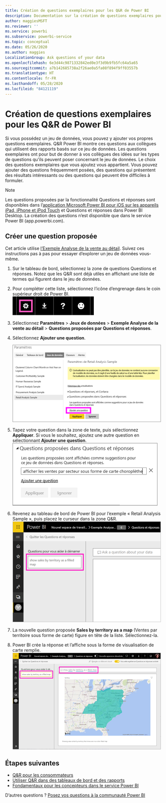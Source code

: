 ```yaml
---
title: Création de questions exemplaires pour les Q&R de Power BI
description: Documentation sur la création de questions exemplaires pour les Q&R de Power BI
author: maggiesMSFT
ms.reviewer: ''
ms.service: powerbi
ms.subservice: powerbi-service
ms.topic: conceptual
ms.date: 05/26/2020
ms.author: maggies
LocalizationGroup: Ask questions of your data
ms.openlocfilehash: 6e3d44c9871332842ed0e3f3d9b9fb5fc64a5a65
ms.sourcegitcommit: a7b142685738a2f26ae0a5fa08f894f9ff03557b
ms.translationtype: HT
ms.contentlocale: fr-FR
ms.lasthandoff: 05/28/2020
ms.locfileid: "84121119"
---
```

# <a name="create-featured-questions-for-power-bi-qa"></a>Création de questions exemplaires pour les Q&R de Power BI
Si vous possédez un jeu de données, vous pouvez y ajouter vos propres questions exemplaires. Q&R Power BI montre ces questions aux collègues qui utilisent des rapports basés sur ce jeu de données.  Les questions exemplaires ont pour but de donner à vos collègues des idées sur les types de questions qu’ils peuvent poser concernant le jeu de données. Le choix des questions exemplaires que vous ajoutez vous appartient. Vous pouvez ajouter des questions fréquemment posées, des questions qui présentent des résultats intéressants ou des questions qui peuvent être difficiles à formuler.


> [!NOTE]
> Les questions proposées par la fonctionnalité Questions et réponses sont disponibles dans l’[application Microsoft Power BI pour iOS sur les appareils iPad, iPhone et iPod Touch](../consumer/mobile/mobile-apps-ios-qna.md) et Questions et réponses dans Power BI Desktop. La création des questions n’est disponible que dans le service Power BI (app.powerbi.com).
> 

## <a name="create-a-featured-question"></a>Créer une question proposée

Cet article utilise [l’Exemple Analyse de la vente au détail](sample-datasets.md). Suivez ces instructions pas à pas pour essayer d’explorer un jeu de données vous-même.

1. Sur le tableau de bord, sélectionnez la zone de questions Questions et réponses.   Notez que les Q&R sont déjà utiles en affichant une liste de termes qui figurent dans le jeu de données.
2. Pour compléter cette liste, sélectionnez l’icône d’engrenage dans le coin supérieur droit de Power BI.  
   ![icône d’engrenage](media/service-q-and-a-create-featured-questions/pbi_gearicon2.jpg)
3. Sélectionnez **Paramètres** &gt; **Jeux de données** &gt; **Exemple Analyse de la vente au détail** &gt; **Questions proposées par Questions et réponses**.  
4. Sélectionnez **Ajouter une question**.
   
   ![menu Paramètres](media/service-q-and-a-create-featured-questions/power-bi-settings.png)
5. Tapez votre question dans la zone de texte, puis sélectionnez **Appliquer**.   Si vous le souhaitez, ajoutez une autre question en sélectionnant **Ajouter une question**.  
   ![Volet Questions proposées dans Questions et réponses](media/service-q-and-a-create-featured-questions/power-bi-type-featured-question.png)
6. Revenez au tableau de bord de Power BI pour l’exemple « Retail Analysis Sample », puis placez le curseur dans la zone Q&R.   
   ![Zone de questions Q&R avec une question proposée](media/service-q-and-a-create-featured-questions/power-bi-qna-featured-question-to-start.png)
7. La nouvelle question proposée **Sales by territory as a map** (Ventes par territoire sous forme de carte) figure en tête de la liste. Sélectionnez-la.  
8. Power BI crée la réponse et l’affiche sous la forme de visualisation de carte remplie.  
   ![Question proposée par Q&R ayant obtenu une réponse : visualisation de carte](media/service-q-and-a-create-featured-questions/power-bi-qna-featured-question.png)

## <a name="next-steps"></a>Étapes suivantes

- [Q&R pour les consommateurs](../consumer/end-user-q-and-a.md)  
- [Utiliser Q&R dans des tableaux de bord et des rapports](power-bi-tutorial-q-and-a.md)  
- [Fondamentaux pour les concepteurs dans le service Power BI](../fundamentals/service-basic-concepts.md)  

D’autres questions ? [Posez vos questions à la communauté Power BI](https://community.powerbi.com/)
